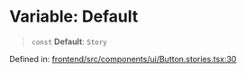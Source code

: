 # Variable: Default

> `const` **Default**: `Story`

Defined in: [frontend/src/components/ui/Button.stories.tsx:30](https://github.com/lsendel/sass/blob/ca8b2b87627589617e0de57047e1f50d53e78078/frontend/src/components/ui/Button.stories.tsx#L30)
